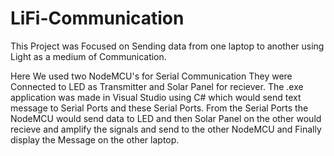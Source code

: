 # LiFi-Communication
This Project was Focused on Sending data from one laptop to another using Light as a medium of Communication.

Here We used two NodeMCU's for Serial Communication
They were Connected to LED as Transmitter
and Solar Panel for reciever.
The .exe application was made in Visual Studio using C# which would send text message to Serial Ports and these Serial Ports.
From the Serial Ports the NodeMCU would send data to LED and then Solar Panel on the other would recieve and amplify the signals and send to 
the other NodeMCU and Finally display the Message on the other laptop.

